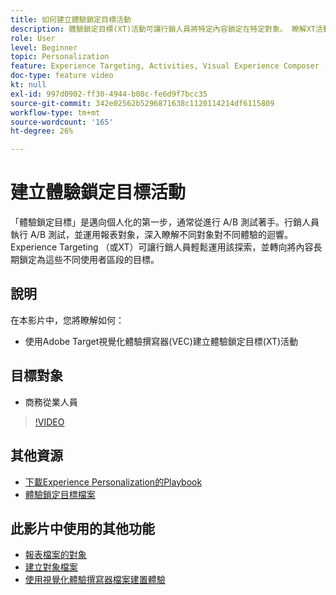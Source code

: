 ```yaml
---
title: 如何建立體驗鎖定目標活動
description: 體驗鎖定目標(XT)活動可讓行銷人員將特定內容鎖定在特定對象。 瞭解XT活動的好處，以及如何建立和使用它們。
role: User
level: Beginner
topic: Personalization
feature: Experience Targeting, Activities, Visual Experience Composer (VEC)
doc-type: feature video
kt: null
exl-id: 997d0902-ff30-4944-b08c-fe6d9f7bcc35
source-git-commit: 342e02562b5296871638c1120114214df6115809
workflow-type: tm+mt
source-wordcount: '165'
ht-degree: 26%

---
```


# 建立體驗鎖定目標活動

「體驗鎖定目標」是邁向個人化的第一步，通常從進行 A/B 測試著手。行銷人員執行 A/B 測試，並運用報表對象，深入瞭解不同對象對不同體驗的迴響。Experience Targeting （或XT）可讓行銷人員輕鬆運用該探索，並轉向將內容長期鎖定為這些不同使用者區段的目標。

## 說明

在本影片中，您將瞭解如何：

* 使用Adobe Target視覺化體驗撰寫器(VEC)建立體驗鎖定目標(XT)活動

## 目標對象

* 商務從業人員

>[!VIDEO](https://video.tv.adobe.com/v/22418?quality=12)

## 其他資源

* [下載Experience Personalization的Playbook](https://guided.adobe.com/?promoid=K42KVXHD&amp;mv=other&amp;search=personalization+playbook#recommended/solutions/target)
* [體驗鎖定目標檔案](https://experienceleague.adobe.com/docs/target/using/activities/experience-targeting/experience-target.html?lang=en)

## 此影片中使用的其他功能

* [報表檔案的對象](https://experienceleague.adobe.com/docs/target/using/audiences/managing-audience-filters.html?lang=en)
* [建立對象檔案](https://experienceleague.adobe.com/docs/target/using/audiences/managing-audience-filters.html?lang=en)
* [使用視覺化體驗撰寫器檔案建置體驗](https://experienceleague.adobe.com/docs/target/using/experiences/experiences.html?lang=en)
